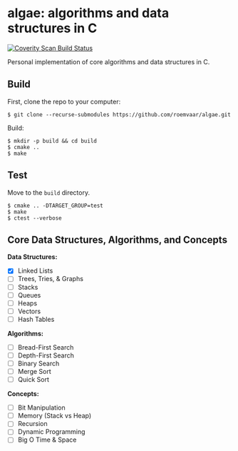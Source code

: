 # algae: algorithms and data structures in C

<a href="https://scan.coverity.com/projects/roemvaar-algae">
  <img alt="Coverity Scan Build Status"
       src="https://scan.coverity.com/projects/30285/badge.svg"/>
</a>

Personal implementation of core algorithms and data structures in C.

## Build

First, clone the repo to your computer:

```
$ git clone --recurse-submodules https://github.com/roemvaar/algae.git
```

Build:

```
$ mkdir -p build && cd build
$ cmake ..
$ make
```

## Test

Move to the `build` directory.

```
$ cmake .. -DTARGET_GROUP=test
$ make
$ ctest --verbose
```

## Core Data Structures, Algorithms, and Concepts

**Data Structures:**

- [X] Linked Lists
- [ ] Trees, Tries, & Graphs
- [ ] Stacks
- [ ] Queues
- [ ] Heaps
- [ ] Vectors
- [ ] Hash Tables

**Algorithms:**

- [ ] Bread-First Search
- [ ] Depth-First Search
- [ ] Binary Search
- [ ] Merge Sort
- [ ] Quick Sort

**Concepts:**

- [ ] Bit Manipulation
- [ ] Memory (Stack vs Heap)
- [ ] Recursion
- [ ] Dynamic Programming
- [ ] Big O Time & Space
